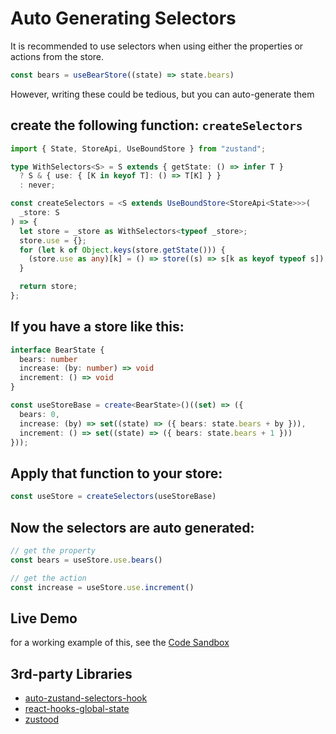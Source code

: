 # Auto Generating Selectors

It is recommended to use selectors when using either the properties or actions from the store.

```typescript
const bears = useBearStore((state) => state.bears)
```

However, writing these could be tedious, but you can auto-generate them

## create the following function: `createSelectors`

```typescript
import { State, StoreApi, UseBoundStore } from "zustand";

type WithSelectors<S> = S extends { getState: () => infer T }
  ? S & { use: { [K in keyof T]: () => T[K] } }
  : never;

const createSelectors = <S extends UseBoundStore<StoreApi<State>>>(
  _store: S
) => {
  let store = _store as WithSelectors<typeof _store>;
  store.use = {};
  for (let k of Object.keys(store.getState())) {
    (store.use as any)[k] = () => store((s) => s[k as keyof typeof s]);
  }

  return store;
};
```

## If you have a store like this:

```typescript
interface BearState {
  bears: number
  increase: (by: number) => void
  increment: () => void
}

const useStoreBase = create<BearState>()((set) => ({
  bears: 0,
  increase: (by) => set((state) => ({ bears: state.bears + by })),
  increment: () => set((state) => ({ bears: state.bears + 1 }))
}));
```

## Apply that function to your store:

```typescript
const useStore = createSelectors(useStoreBase)
```

## Now the selectors are auto generated:

```typescript
// get the property
const bears = useStore.use.bears()

// get the action
const increase = useStore.use.increment()
```

## Live Demo

for a working example of this, see the [Code Sandbox](https://codesandbox.io/s/zustand-auto-generate-selectors-9i0ob3?file=/src/store.ts:396-408)

## 3rd-party Libraries

- [auto-zustand-selectors-hook](https://github.com/Albert-Gao/auto-zustand-selectors-hook)
- [react-hooks-global-state](https://github.com/dai-shi/react-hooks-global-state)
- [zustood](https://github.com/udecode/zustood)
